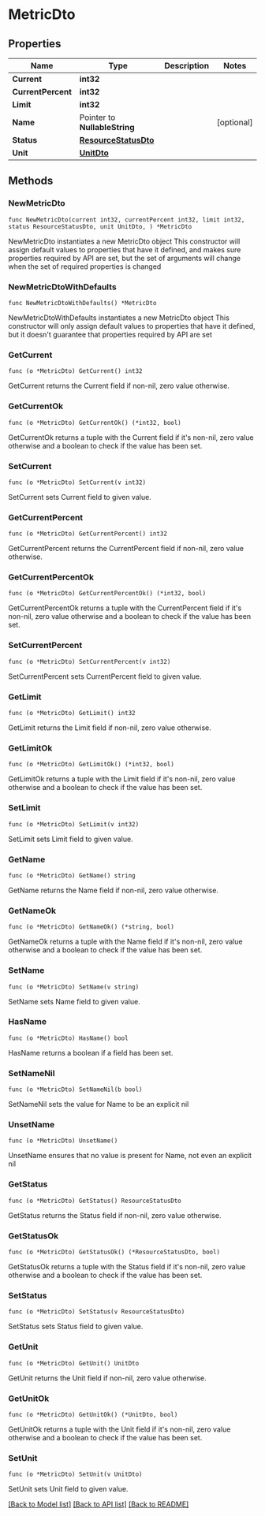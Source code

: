 # MetricDto

## Properties

Name | Type | Description | Notes
------------ | ------------- | ------------- | -------------
**Current** | **int32** |  | 
**CurrentPercent** | **int32** |  | 
**Limit** | **int32** |  | 
**Name** | Pointer to **NullableString** |  | [optional] 
**Status** | [**ResourceStatusDto**](ResourceStatusDto.md) |  | 
**Unit** | [**UnitDto**](UnitDto.md) |  | 

## Methods

### NewMetricDto

`func NewMetricDto(current int32, currentPercent int32, limit int32, status ResourceStatusDto, unit UnitDto, ) *MetricDto`

NewMetricDto instantiates a new MetricDto object
This constructor will assign default values to properties that have it defined,
and makes sure properties required by API are set, but the set of arguments
will change when the set of required properties is changed

### NewMetricDtoWithDefaults

`func NewMetricDtoWithDefaults() *MetricDto`

NewMetricDtoWithDefaults instantiates a new MetricDto object
This constructor will only assign default values to properties that have it defined,
but it doesn't guarantee that properties required by API are set

### GetCurrent

`func (o *MetricDto) GetCurrent() int32`

GetCurrent returns the Current field if non-nil, zero value otherwise.

### GetCurrentOk

`func (o *MetricDto) GetCurrentOk() (*int32, bool)`

GetCurrentOk returns a tuple with the Current field if it's non-nil, zero value otherwise
and a boolean to check if the value has been set.

### SetCurrent

`func (o *MetricDto) SetCurrent(v int32)`

SetCurrent sets Current field to given value.


### GetCurrentPercent

`func (o *MetricDto) GetCurrentPercent() int32`

GetCurrentPercent returns the CurrentPercent field if non-nil, zero value otherwise.

### GetCurrentPercentOk

`func (o *MetricDto) GetCurrentPercentOk() (*int32, bool)`

GetCurrentPercentOk returns a tuple with the CurrentPercent field if it's non-nil, zero value otherwise
and a boolean to check if the value has been set.

### SetCurrentPercent

`func (o *MetricDto) SetCurrentPercent(v int32)`

SetCurrentPercent sets CurrentPercent field to given value.


### GetLimit

`func (o *MetricDto) GetLimit() int32`

GetLimit returns the Limit field if non-nil, zero value otherwise.

### GetLimitOk

`func (o *MetricDto) GetLimitOk() (*int32, bool)`

GetLimitOk returns a tuple with the Limit field if it's non-nil, zero value otherwise
and a boolean to check if the value has been set.

### SetLimit

`func (o *MetricDto) SetLimit(v int32)`

SetLimit sets Limit field to given value.


### GetName

`func (o *MetricDto) GetName() string`

GetName returns the Name field if non-nil, zero value otherwise.

### GetNameOk

`func (o *MetricDto) GetNameOk() (*string, bool)`

GetNameOk returns a tuple with the Name field if it's non-nil, zero value otherwise
and a boolean to check if the value has been set.

### SetName

`func (o *MetricDto) SetName(v string)`

SetName sets Name field to given value.

### HasName

`func (o *MetricDto) HasName() bool`

HasName returns a boolean if a field has been set.

### SetNameNil

`func (o *MetricDto) SetNameNil(b bool)`

 SetNameNil sets the value for Name to be an explicit nil

### UnsetName
`func (o *MetricDto) UnsetName()`

UnsetName ensures that no value is present for Name, not even an explicit nil
### GetStatus

`func (o *MetricDto) GetStatus() ResourceStatusDto`

GetStatus returns the Status field if non-nil, zero value otherwise.

### GetStatusOk

`func (o *MetricDto) GetStatusOk() (*ResourceStatusDto, bool)`

GetStatusOk returns a tuple with the Status field if it's non-nil, zero value otherwise
and a boolean to check if the value has been set.

### SetStatus

`func (o *MetricDto) SetStatus(v ResourceStatusDto)`

SetStatus sets Status field to given value.


### GetUnit

`func (o *MetricDto) GetUnit() UnitDto`

GetUnit returns the Unit field if non-nil, zero value otherwise.

### GetUnitOk

`func (o *MetricDto) GetUnitOk() (*UnitDto, bool)`

GetUnitOk returns a tuple with the Unit field if it's non-nil, zero value otherwise
and a boolean to check if the value has been set.

### SetUnit

`func (o *MetricDto) SetUnit(v UnitDto)`

SetUnit sets Unit field to given value.



[[Back to Model list]](../README.md#documentation-for-models) [[Back to API list]](../README.md#documentation-for-api-endpoints) [[Back to README]](../README.md)


